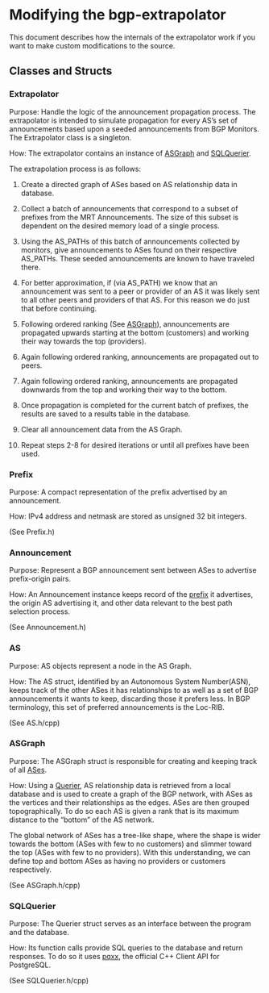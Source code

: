 # Modifying the bgp-extrapolator

This document describes how the internals of the extrapolator work if
you want to make custom modifications to the source.

<div id="classes-and-structs">

## Classes and Structs

</div>

<div id="extrapolator">

### Extrapolator

</div>

Purpose: Handle the logic of the announcement propagation process. The
extrapolator is intended to simulate propagation for every AS’s set of
announcements based upon a seeded announcements from BGP Monitors. The
Extrapolator class is a singleton.

How: The extrapolator contains an instance of [ASGraph](#ASGraph) and
[SQLQuerier](#SQLQuerier).

The extrapolation process is as follows:

1.  Create a directed graph of ASes based on AS relationship data in
    database.

2.  Collect a batch of announcements that correspond to a subset of
    prefixes from the MRT Announcements. The size of this subset is
    dependent on the desired memory load of a single process.

3.  Using the AS\_PATHs of this batch of announcements collected by
    monitors, give announcements to ASes found on their respective
    AS\_PATHs. These seeded announcements are known to have traveled
    there.

4.  For better approximation, if (via AS\_PATH) we know that an
    announcement was sent to a peer or provider of an AS it was likely
    sent to all other peers and providers of that AS. For this reason we
    do just that before continuing.

5.  Following ordered ranking (See [ASGraph](#ASGraph)), announcements
    are propagated upwards starting at the bottom (customers) and
    working their way towards the top (providers).

6.  Again following ordered ranking, announcements are propagated out to
    peers.

7.  Again following ordered ranking, announcements are propagated
    downwards from the top and working their way to the bottom.

8.  Once propagation is completed for the current batch of prefixes, the
    results are saved to a results table in the database.

9.  Clear all announcement data from the AS Graph.

10. Repeat steps 2-8 for desired iterations or until all prefixes have
    been used.

<div id="prefix">

### Prefix

</div>

Purpose: A compact representation of the prefix advertised by an
announcement.

How: IPv4 address and netmask are stored as unsigned 32 bit integers.

(See Prefix.h)

<div id="announcement">

### Announcement

</div>

Purpose: Represent a BGP announcement sent between ASes to advertise
prefix-origin pairs.

How: An Announcement instance keeps record of the [prefix](#Prefix) it
advertises, the origin AS advertising it, and other data relevant to the
best path selection process.

(See Announcement.h)

<div id="as">

### AS

</div>

Purpose: AS objects represent a node in the AS Graph.

How: The AS struct, identified by an Autonomous System Number(ASN),
keeps track of the other ASes it has relationships to as well as a set
of BGP announcements it wants to keep, discarding those it prefers less.
In BGP terminology, this set of preferred announcements is the Loc-RIB.

(See AS.h/cpp)

<div id="asgraph">

### ASGraph

</div>

Purpose: The ASGraph struct is responsible for creating and keeping
track of all [ASes](#AS).

How: Using a [Querier](#Querier), AS relationship data is retrieved from
a local database and is used to create a graph of the BGP network, with
ASes as the vertices and their relationships as the edges. ASes are then
grouped topographically. To do so each AS is given a rank that is its
maximum distance to the “bottom” of the AS network.

The global network of ASes has a tree-like shape, where the shape is
wider towards the bottom (ASes with few to no customers) and slimmer
toward the top (ASes with few to no providers). With this understanding,
we can define top and bottom ASes as having no providers or customers
respectively.

(See ASGraph.h/cpp)

<div id="sqlquerier">

### SQLQuerier

</div>

Purpose: The Querier struct serves as an interface between the program
and the database.

How: Its function calls provide SQL queries to the database and return
responses. To do so it uses [pqxx](https://github.com/jtv/libpqxx), the
official C++ Client API for PostgreSQL.

(See SQLQuerier.h/cpp)

